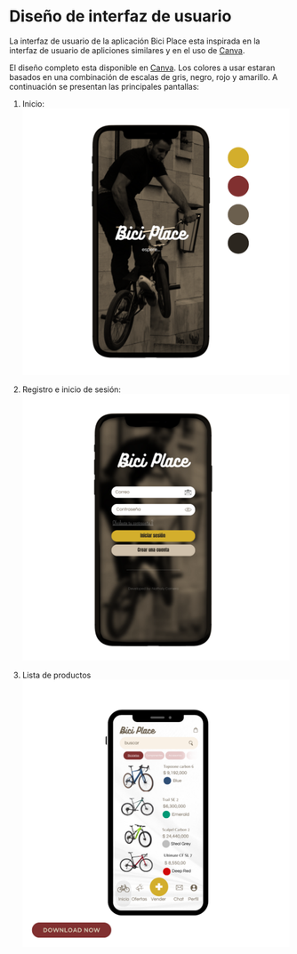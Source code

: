 # Diseño de interfaz de usuario

La interfaz de usuario de la aplicación Bici Place esta inspirada en la interfaz de usuario de apliciones similares y en el uso de [Canva](https://www.canva.com/?msockid=138a4a6cd9d663cc3c7f5eb1d879623b).


El diseño completo esta disponible en [Canva](https://www.canva.com/design/DAGPLnN3uYI/pyOVnM7Hxp8m_7QMPR7WoA/edit?utm_content=DAGPLnN3uYI&utm_campaign=designshare&utm_medium=link2&utm_source=sharebutton). Los colores a usar estaran basados en una combinación de escalas de gris, negro, rojo y amarillo. A continuación se presentan las principales pantallas:

1. Inicio:
   ![Inicio](images/Inicio.png) 

2. Registro e inicio de sesión:
   ![Inicio de sesion](images/inicio-de-sesion.png)

3. Lista de productos
   ![Lista de productos](images/bicicletas.png)
   

